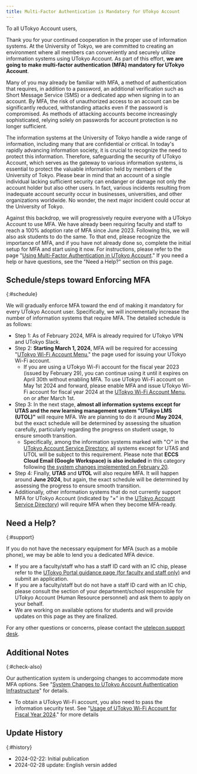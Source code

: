 ```yaml
---
title: Multi-Factor Authentication is Mandatory for UTokyo Account
---
```


To all UTokyo Account users,

Thank you for your continued cooperation in the proper use of information systems. At the University of Tokyo, we are committed to creating an environment where all members can conveniently and securely utilize information systems using UTokyo Account. As part of this effort, **we are going to make multi-factor authentication (MFA) mandatory for UTokyo Account**.

Many of you may already be familiar with MFA, a method of authentication that requires, in addition to a password, an additional verification such as Short Message Service (SMS) or a dedicated app when signing in to an account. By MFA, the risk of unauthorized access to an account can be significantly reduced, withstanding attacks even if the password is compromised. As methods of attacking accounts become increasingly sophisticated, relying solely on passwords for account protection is no longer sufficient.

The information systems at the University of Tokyo handle a wide range of information, including many that are confidential or critical. In today's rapidly advancing information society, it is crucial to recognize the need to protect this information. Therefore, safeguarding the security of UTokyo Account, which serves as the gateway to various information systems, is essential to protect the valuable information held by members of the University of Tokyo. Please bear in mind that an account of a single individual lacking sufficient security can endanger or damage not only the account holder but also other users. In fact, various incidents resulting from inadequate account security occur in businesses, universities, and other organizations worldwide. No wonder, the next major incident could occur at the University of Tokyo.

Against this backdrop, we will progressively require everyone with a UTokyo Account to use MFA. We have already been requiring faculty and staff to reach a 100% adoption rate of MFA since June 2023. Following this, we will also ask students to do the same. To that end, please recognize the importance of MFA, and if you have not already done so, complete the initial setup for MFA and start using it now. For instructions, please refer to the page "[Using Multi-Factor Authentication in UTokyo Account](/utokyo_account/mfa/)." If you need a help or have questions, see the "Need a Help?" section on this page.

## Schedule/steps toward Enforcing MFA
{:#schedule}

We will gradually enforce MFA toward the end of making it mandatory for every UTokyo Account user. Specifically, we will incrementally increase the number of information systems that require MFA. The detailed schedule is as follows:
- Step 1: As of February 2024, MFA is already required for UTokyo VPN and UTokyo Slack.
- Step 2: **Starting March 1, 2024**, MFA will be required for accessing "[UTokyo Wi-Fi Account Menu](https://acm.wifi.adm.u-tokyo.ac.jp/secure/user_applies/index/1/)," the page used for issuing your UTokyo Wi-Fi account.
  - If you are using a UTokyo Wi-Fi account for the fiscal year 2023 (issued by February 29), you can continue using it until it expires on April 30th without enabling MFA. To use UTokyo Wi-Fi account on May 1st 2024 and forward, please enable MFA and issue UTokyo Wi-Fi account for fiscal year 2024 at the [UTokyo Wi-Fi Account Menu](https://acm.wifi.adm.u-tokyo.ac.jp/secure/user_applies/index/1/), on or after March 1st.
- Step 3: In the next stage, **almost all information systems except for UTAS and the new learning management system "UTokyo LMS (UTOL)"** will require MFA.  We are planning to do it around **May 2024**, but the exact schedule will be determined by assessing the situation carefully, particularly regarding the progress on student usage, to ensure smooth transition.
  - Specifically, among the information systems marked with "○" in the [UTokyo Account Service Directory](https://login.adm.u-tokyo.ac.jp/utokyoaccount/), all systems except for UTAS and UTOL will be subject to this requirement. Please note that **ECCS Cloud Email (Google Workspace) is also included** in this category following [the system changes implemented on February 20](https://www.ecc.u-tokyo.ac.jp/en/announcement/2024/02/08_3611.html).
- Step 4: Finally, **UTAS** and **UTOL** will also require MFA.  It will happen around **June 2024**, but again, the exact schedule will be determined by assessing the progress to ensure smooth transition.
- Additionally, other information systems that do not currently support MFA for UTokyo Account (indicated by "×" in the [UTokyo Account Service Directory](https://login.adm.u-tokyo.ac.jp/utokyoaccount/)) will require MFA when they become MFA-ready.

## Need a Help?
{:#support}

If you do not have the necessary equipment for MFA (such as a mobile phone), we may be able to lend you a dedicated MFA device.
- If you are a faculty/staff who has a staff ID card with an IC chip, please refer to the [UTokyo Portal guidance page (for faculty and staff only)](https://univtokyo.sharepoint.com/sites/utokyoportal/wiki/d/UTokyo_Account_Token.aspx) and submit an application.
- If you are a faculty/staff but do not have a staff ID card with an IC chip, please consult the section of your department/school responsible for UTokyo Account (Human Resource personnel) and ask them to apply on your behalf.
- We are working on available options for students and will provide updates on this page as they are finalized.

For any other questions or concerns, please contact the [utelecon support desk](/support/).

## Additional Notes
{:#check-also}

Our authentication system is undergoing changes to accommodate more MFA options. See "[System Changes to UTokyo Account Authentication Infrastructure](/notice/2024/02-utac-auth-improvement)" for details.
- To obtain a UTokyo Wi-Fi account, you also need to pass the information security test. See "[Usage of UTokyo Wi-Fi Account for Fiscal Year 2024](/notice/2024/02-wifi)." for more details

## Update History
{:#history}

- 2024-02-22: Initial publication
- 2024-02-28 update: English versin added
